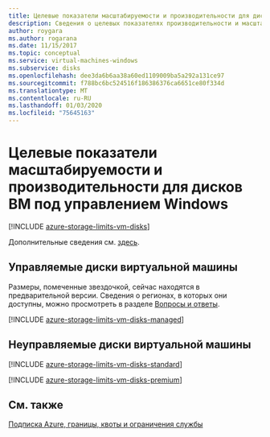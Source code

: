 ```yaml
---
title: Целевые показатели масштабируемости и производительности для дисков ВМ под управлением Windows
description: Сведения о целевых показателях производительности и масштабируемости для дисков, подключенных к виртуальным машинам под управлением Windows.
author: roygara
ms.author: rogarana
ms.date: 11/15/2017
ms.topic: conceptual
ms.service: virtual-machines-windows
ms.subservice: disks
ms.openlocfilehash: dee3da6b6aa38a60ed1109009ba5a292a131ce97
ms.sourcegitcommit: f788bc6bc524516f186386376ca6651ce80f334d
ms.translationtype: MT
ms.contentlocale: ru-RU
ms.lasthandoff: 01/03/2020
ms.locfileid: "75645163"
---
```

# <a name="scalability-and-performance-targets-for-vm-disks-on-windows"></a>Целевые показатели масштабируемости и производительности для дисков ВМ под управлением Windows

[!INCLUDE [azure-storage-limits-vm-disks](../../../includes/azure-storage-limits-vm-disks.md)]

Дополнительные сведения см. [здесь](../../virtual-machines/windows/sizes.md?toc=%2fazure%2fvirtual-machines%2fwindows%2ftoc.json).

## <a name="managed-virtual-machine-disks"></a>Управляемые диски виртуальной машины

Размеры, помеченные звездочкой, сейчас находятся в предварительной версии. Сведения о регионах, в которых они доступны, можно просмотреть в разделе [Вопросы и ответы](faq-for-disks.md#new-disk-sizes-managed-and-unmanaged).

[!INCLUDE [azure-storage-limits-vm-disks-managed](../../../includes/azure-storage-limits-vm-disks-managed.md)]

## <a name="unmanaged-virtual-machine-disks"></a>Неуправляемые диски виртуальной машины
[!INCLUDE [azure-storage-limits-vm-disks-standard](../../../includes/azure-storage-limits-vm-disks-standard.md)]

[!INCLUDE [azure-storage-limits-vm-disks-premium](../../../includes/azure-storage-limits-vm-disks-premium.md)]

## <a name="see-also"></a>См. также

[Подписка Azure, границы, квоты и ограничения службы](https://docs.microsoft.com/azure/azure-resource-manager/management/azure-subscription-service-limits)
